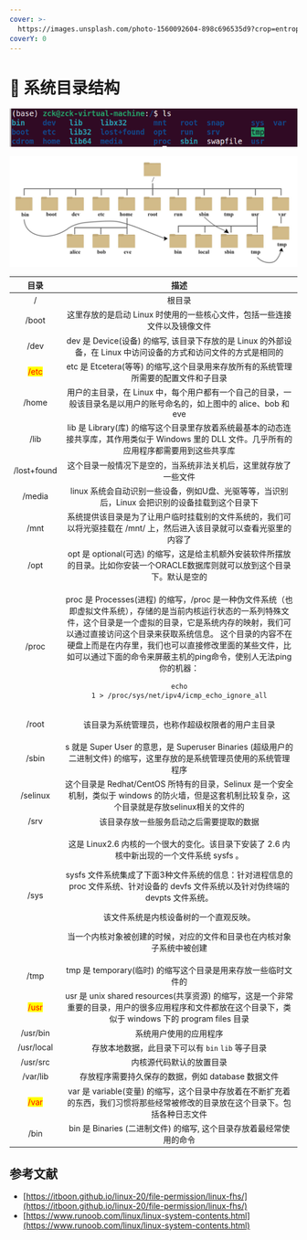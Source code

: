 ```yaml
---
cover: >-
  https://images.unsplash.com/photo-1560092604-898c696535d9?crop=entropy&cs=srgb&fm=jpg&ixid=MnwxOTcwMjR8MHwxfHNlYXJjaHwxfHwyMTh8ZW58MHx8fHwxNjQ3NTg1NDQ1&ixlib=rb-1.2.1&q=85
coverY: 0
---
```


# 🎯 系统目录结构

![](<../../.gitbook/assets/image (1).png>)

![](<../../.gitbook/assets/image (6).png>)

|                  目录                  |                                                                                                                                       描述                                                                                                                                       |
| :----------------------------------: | :----------------------------------------------------------------------------------------------------------------------------------------------------------------------------------------------------------------------------------------------------------------------------: |
|                   /                  |                                                                                                                                       根目录                                                                                                                                      |
|                 /boot                |                                                                                                                    这里存放的是启动 Linux 时使用的一些核心文件，包括一些连接文件以及镜像文件                                                                                                                    |
|                 /dev                 |                                                                                                     dev 是 Device(设备) 的缩写, 该目录下存放的是 Linux 的外部设备，在 Linux 中访问设备的方式和访问文件的方式是相同的                                                                                                    |
| <mark style="color:red;">/etc</mark> |                                                                                                               etc 是 Etcetera(等等) 的缩写,这个目录用来存放所有的系统管理所需要的配置文件和子目录                                                                                                               |
|                 /home                |                                                                                                      用户的主目录，在 Linux 中，每个用户都有一个自己的目录，一般该目录名是以用户的账号命名的，如上图中的 alice、bob 和 eve                                                                                                     |
|                 /lib                 |                                                                                             lib 是 Library(库) 的缩写这个目录里存放着系统最基本的动态连接共享库，其作用类似于 Windows 里的 DLL 文件。几乎所有的应用程序都需要用到这些共享库                                                                                             |
|              /lost+found             |                                                                                                                        这个目录一般情况下是空的，当系统非法关机后，这里就存放了一些文件                                                                                                                        |
|                /media                |                                                                                                             linux 系统会自动识别一些设备，例如U盘、光驱等等，当识别后，Linux 会把识别的设备挂载到这个目录下                                                                                                             |
|                 /mnt                 |                                                                                                         系统提供该目录是为了让用户临时挂载别的文件系统的，我们可以将光驱挂载在 /mnt/ 上，然后进入该目录就可以查看光驱里的内容了                                                                                                        |
|                 /opt                 |                                                                                                   opt 是 optional(可选) 的缩写，这是给主机额外安装软件所摆放的目录。比如你安装一个ORACLE数据库则就可以放到这个目录下。默认是空的                                                                                                   |
|                 /proc                | <p>proc 是 Processes(进程) 的缩写，/proc 是一种伪文件系统（也即虚拟文件系统），存储的是当前内核运行状态的一系列特殊文件，这个目录是一个虚拟的目录，它是系统内存的映射，我们可以通过直接访问这个目录来获取系统信息。 这个目录的内容不在硬盘上而是在内存里，我们也可以直接修改里面的某些文件，比如可以通过下面的命令来屏蔽主机的ping命令，使别人无法ping你的机器：</p><pre><code>echo 1 > /proc/sys/net/ipv4/icmp_echo_ignore_all</code></pre> |
|                 /root                |                                                                                                                     <p></p><p>该目录为系统管理员，也称作超级权限者的用户主目录</p>                                                                                                                     |
|                 /sbin                |                                                                                                 s 就是 Super User 的意思，是 Superuser Binaries (超级用户的二进制文件) 的缩写，这里存放的是系统管理员使用的系统管理程序                                                                                                 |
|               /selinux               |                                                                                          这个目录是 Redhat/CentOS 所特有的目录，Selinux 是一个安全机制，类似于 windows 的防火墙，但是这套机制比较复杂，这个目录就是存放selinux相关的文件的                                                                                          |
|                 /srv                 |                                                                                                                              该目录存放一些服务启动之后需要提取的数据                                                                                                                              |
|                 /sys                 |                           <p>这是 Linux2.6 内核的一个很大的变化。该目录下安装了 2.6 内核中新出现的一个文件系统 sysfs 。</p><p>sysfs 文件系统集成了下面3种文件系统的信息：针对进程信息的 proc 文件系统、针对设备的 devfs 文件系统以及针对伪终端的 devpts 文件系统。</p><p>该文件系统是内核设备树的一个直观反映。</p><p>当一个内核对象被创建的时候，对应的文件和目录也在内核对象子系统中被创建</p>                           |
|                 /tmp                 |                                                                                                                     tmp 是 temporary(临时) 的缩写这个目录是用来存放一些临时文件的                                                                                                                    |
| <mark style="color:red;">/usr</mark> |                                                                                     usr 是 unix shared resources(共享资源) 的缩写，这是一个非常重要的目录，用户的很多应用程序和文件都放在这个目录下，类似于 windows 下的 program files 目录                                                                                     |
|               /usr/bin               |                                                                                                                                   系统用户使用的应用程序                                                                                                                                  |
|              /usr/local              |                                                                                                                         存放本地数据，此目录下可以有 `bin` `lib` 等子目录                                                                                                                        |
|               /usr/src               |                                                                                                                                  内核源代码默认的放置目录                                                                                                                                  |
|               /var/lib               |                                                                                                                         存放程序需要持久保存的数据，例如 database 数据文件                                                                                                                         |
| <mark style="color:red;">/var</mark> |                                                                                                    var 是 variable(变量) 的缩写，这个目录中存放着在不断扩充着的东西，我们习惯将那些经常被修改的目录放在这个目录下。包括各种日志文件                                                                                                    |
|                 /bin                 |                                                                                                                   bin 是 Binaries (二进制文件) 的缩写, 这个目录存放着最经常使用的命令                                                                                                                  |

## 参考文献

* [https://itboon.github.io/linux-20/file-permission/linux-fhs/](https://itboon.github.io/linux-20/file-permission/linux-fhs/)
* [https://www.runoob.com/linux/linux-system-contents.html](https://www.runoob.com/linux/linux-system-contents.html)
